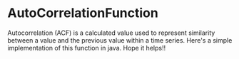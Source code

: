 # AutoCorrelationFunction

Autocorrelation (ACF) is a calculated value used to represent similarity
between a value and the previous value within a time series.
Here's a simple implementation of this function in java. Hope it helps!! 

